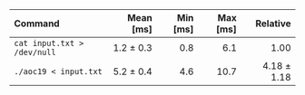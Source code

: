 | Command | Mean [ms] | Min [ms] | Max [ms] | Relative |
|:---|---:|---:|---:|---:|
| `cat input.txt > /dev/null` | 1.2 ± 0.3 | 0.8 | 6.1 | 1.00 |
| `./aoc19 < input.txt` | 5.2 ± 0.4 | 4.6 | 10.7 | 4.18 ± 1.18 |
